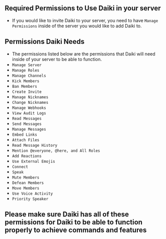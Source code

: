 ## Required Permissions to Use Daiki in your server
* If you would like to invite Daiki to your server, you need to have `Manage Permissions` inside of the server you would like to add Daiki to.

## Permissions Daiki Needs
* The permissions listed below are the permissions that Daiki will need inside of your server to be able to function.
* `Manage Server`
* `Manage Roles`
* `Manage Channels`
* `Kick Members`
* `Ban Members`
* `Create Invite`
* `Manage Nicknames`
* `Change Nicknames`
* `Manage Webhooks`
* `View Audit Logs`
* `Read Messages`
* `Send Messages`
* `Manage Messages`
* `Embed Links`
* `Attach Files`
* `Read Message History`
* `Mention @everyone, @here, and All Roles`
* `Add Reactions `
* `Use External Emojis`
* `Connect`
* `Speak`
* `Mute Members`
* `Defean Members`
* `Move Members`
* `Use Voice Activity`
* `Priority Speaker`

## **Please make sure Daiki has all of these permissions for Daiki to be able to function properly to achieve commands and features**
